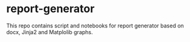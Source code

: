 # report-generator
This repo contains script and notebooks for report generator based on docx, Jinja2 and Matplolib graphs.
